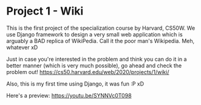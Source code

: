 # Project 1 - Wiki

This is the first project of the specialization course by Harvard, CS50W. 
We use Django framework to design a very small web application which is arguably a BAD replica of WikiPedia. Call it the poor man's Wikipedia.
Meh, whatever xD

Just in case you're interested in the problem and think you can do it in a better manner (which is very much possible), go ahead and check the problem out!
https://cs50.harvard.edu/web/2020/projects/1/wiki/

Also, this is my first time using Django, it was fun :P xD

Here's a preview: https://youtu.be/SYNNVc0T098
